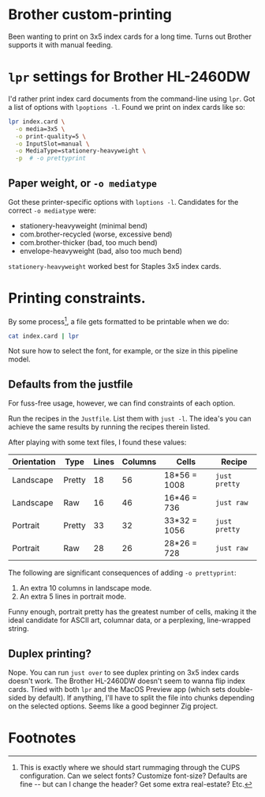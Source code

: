 # Brother custom-printing

Been wanting to print on 3x5 index cards for a long time.
Turns out Brother supports it with manual feeding.

# `lpr` settings for Brother HL-2460DW

I'd rather print index card documents from the command-line using `lpr`.
Got a list of options with `lpoptions -l`.
Found we print on index cards like so:

```bash
lpr index.card \
  -o media=3x5 \
  -o print-quality=5 \
  -o InputSlot=manual \
  -o MediaType=stationery-heavyweight \
  -p  # -o prettyprint
```

## Paper weight, or `-o mediatype`

Got these printer-specific options with `loptions -l`.
Candidates for the correct `-o mediatype` were:

- stationery-heavyweight (minimal bend)
- com.brother-recycled (worse, excessive bend)
- com.brother-thicker (bad, too much bend)
- envelope-heavyweight (bad, also too much bend)

`stationery-heavyweight` worked best for Staples 3x5 index cards.

# Printing constraints.

By some process[^1], a file gets formatted to be printable when we do:

```bash
cat index.card | lpr
```

Not sure how to select the font, for example, or the size in this pipeline
model.

## Defaults from the justfile

For fuss-free usage, however, we can find constraints of each option.

Run the recipes in the `Justfile`.
List them with `just -l`.
The idea's you can achieve the same results by running the recipes therein listed.

After playing with some text files, I found these values:

| Orientation | Type   | Lines | Columns | Cells         | Recipe        |
| ----------- | ------ | ----- | ------- | ------------- | ------------- |
| Landscape   | Pretty | 18    | 56      | 18\*56 = 1008 | `just pretty` |
| Landscape   | Raw    | 16    | 46      | 16\*46 = 736  | `just raw`    |
| Portrait    | Pretty | 33    | 32      | 33\*32 = 1056 | `just pretty` |
| Portrait    | Raw    | 28    | 26      | 28\*26 = 728  | `just raw`    |

The following are significant consequences of adding `-o prettyprint`:

1. An extra 10 columns in landscape mode.
2. An extra 5 lines in portrait mode.

Funny enough, portrait pretty has the greatest number of cells, making it the
ideal candidate for ASCII art, columnar data, or a perplexing, line-wrapped string.

## Duplex printing?

Nope.
You can run `just over` to see duplex printing on 3x5 index cards doesn't work.
The Brother HL-2460DW doesn't seem to wanna flip index cards.
Tried with both `lpr` and the MacOS Preview app (which sets double-sided by
default).
If anything, I'll have to split the file into chunks depending on the selected
options.
Seems like a good beginner Zig project.

# Footnotes

[^1]: This is exactly where we should start rummaging through the CUPS configuration. Can we select fonts? Customize font-size? Defaults are fine -- but can I change the header? Get some extra real-estate? Etc.
